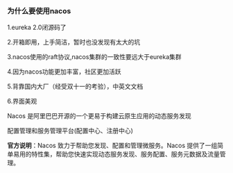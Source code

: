 ### 为什么要使用nacos



1.eureka 2.0闭源码了

2.开箱即用，上手简洁，暂时也没发现有太大的坑

3.nacos使用的raft协议,nacos集群的一致性要远大于eureka集群

4.因为nacos功能更加丰富，社区更加活跃

5.背靠国内大厂（经受双十一的考验），中英文文档

6.界面美观



Nacos 是阿里巴巴开源的一个更易于构建云原生应用的动态服务发现

配置管理和服务管理平台(配置中心、注册中心)



**官方说明**：Nacos 致力于帮助您发现、配置和管理微服务。Nacos 提供了一组简单易用的特性集，帮助您快速实现动态服务发现、服务配置、服务元数据及流量管理。